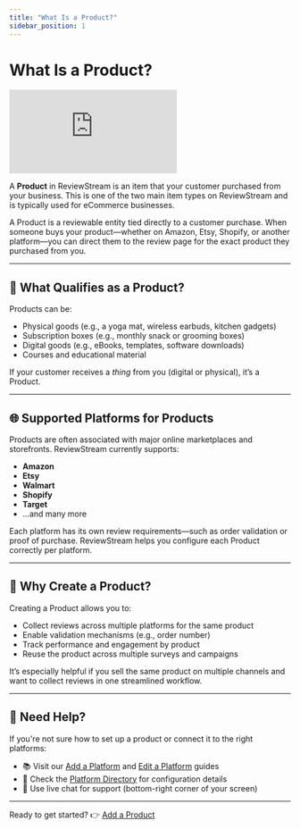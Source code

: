```yaml
---
title: "What Is a Product?"
sidebar_position: 1
---
```


# What Is a Product?

<div style={{ position: "relative", paddingBottom: "56.25%", height: 0, overflow: "hidden", marginBottom: "20px", }}>
  <iframe
    src="https://www.youtube.com/embed/NKEUhISE_PI?si=0T4OkPhrZ3T-vbAJ"
    title="YouTube video player"
    frameBorder="0"
    allow="accelerometer; autoplay; clipboard-write; encrypted-media; gyroscope; picture-in-picture; web-share"
    referrerPolicy="strict-origin-when-cross-origin"
    allowFullScreen
    style={{
      position: "absolute",
      top: 0,
      left: 0,
      width: "100%",
      height: "100%",
    }}
  ></iframe>
</div>

A **Product** in ReviewStream is an item that your customer purchased from your business. This is one of the two main item types on ReviewStream and is typically used for eCommerce businesses.

A Product is a reviewable entity tied directly to a customer purchase. When someone buys your product—whether on Amazon, Etsy, Shopify, or another platform—you can direct them to the review page for the exact product they purchased from you.

---

## 🛒 What Qualifies as a Product?

Products can be:

-   Physical goods (e.g., a yoga mat, wireless earbuds, kitchen gadgets)
-   Subscription boxes (e.g., monthly snack or grooming boxes)
-   Digital goods (e.g., eBooks, templates, software downloads)
-   Courses and educational material

If your customer receives a _thing_ from you (digital or physical), it’s a Product.

---

## 🌐 Supported Platforms for Products

Products are often associated with major online marketplaces and storefronts. ReviewStream currently supports:

-   **Amazon**
-   **Etsy**
-   **Walmart**
-   **Shopify**
-   **Target**
-   ...and many more

Each platform has its own review requirements—such as order validation or proof of purchase. ReviewStream helps you configure each Product correctly per platform.

---

## 🧠 Why Create a Product?

Creating a Product allows you to:

-   Collect reviews across multiple platforms for the same product
-   Enable validation mechanisms (e.g., order number)
-   Track performance and engagement by product
-   Reuse the product across multiple surveys and campaigns

It’s especially helpful if you sell the same product on multiple channels and want to collect reviews in one streamlined workflow.

---

## 🙋 Need Help?

If you're not sure how to set up a product or connect it to the right platforms:

-   📚 Visit our [Add a Platform](../platforms/add) and [Edit a Platform](../platforms/edit) guides
-   🧩 Check the [Platform Directory](../platforms/what) for configuration details
-   💬 Use live chat for support (bottom-right corner of your screen)

---

Ready to get started? 👉 [Add a Product](./add)
